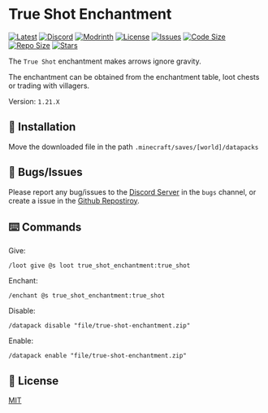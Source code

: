 # True Shot Enchantment

[![Latest](https://img.shields.io/github/v/release/lullaby6/true-shot-enchantment-data-pack-data-pack?color=blueviolet&logo=github)](https://github.com/lullaby6/true-shot-enchantment-data-pack-data-pack/releases)
[![Discord](https://img.shields.io/discord/1327308441324097681?label=discord&color=blue&logo=discord)](https://discord.gg/5UdcDa5xNC) 
[![Modrinth](https://img.shields.io/modrinth/dt/true-shot-enchantment-data-pack?label=modrinth&logo=modrinth)](https://modrinth.com/datapack/true-shot-enchantment-data-pack) 
[![License](https://img.shields.io/badge/license-mit-green)](https://github.com/lullaby6/true-shot-enchantment-data-pack-data-pack/blob/main/LICENSE) 
[![Issues](https://img.shields.io/github/issues/lullaby6/true-shot-enchantment-data-pack-data-pack?color=orange&logo=github)](https://github.com/lullaby6/true-shot-enchantment-data-pack-data-pack/issues)
[![Code Size](https://img.shields.io/github/languages/code-size/lullaby6/true-shot-enchantment-data-pack-data-pack?color=purple&logoColor=white)](https://github.com/lullaby6/true-shot-enchantment-data-pack-data-pack)
[![Repo Size](https://img.shields.io/github/repo-size/lullaby6/true-shot-enchantment-data-pack-data-pack?logo=dropbox&color=red)](https://github.com/lullaby6/true-shot-enchantment-data-pack-data-pack)
[![Stars](https://img.shields.io/github/stars/lullaby6/true-shot-enchantment-data-pack-data-pack?logo=github&color=yellow)](https://github.com/lullaby6/true-shot-enchantment-data-pack-data-pack/stargazers)

The `True Shot` enchantment makes arrows ignore gravity.

The enchantment can be obtained from the enchantment table, loot chests or trading with villagers.

Version: `1.21.X`

## 📂 Installation

Move the downloaded file in the path `.minecraft/saves/[world]/datapacks`

## 👾 Bugs/Issues

Please report any bug/issues to the [Discord Server](https://discord.gg/5UdcDa5xNC) in the `bugs` channel, or create a issue in the [Github Repostiroy](https://github.com/lullaby6/true-shot-enchantment-data-pack-data-pack/issues).

## ⌨️ Commands

Give:

```mcfunction
/loot give @s loot true_shot_enchantment:true_shot
```

Enchant:

```mcfunction
/enchant @s true_shot_enchantment:true_shot
```

Disable:

```mcfunction
/datapack disable "file/true-shot-enchantment.zip"
```

Enable:

```mcfunction
/datapack enable "file/true-shot-enchantment.zip"
```

## 🪪 License

[MIT](https://github.com/lullaby6/true-shot-enchantment-data-pack-data-pack/blob/main/LICENSE)